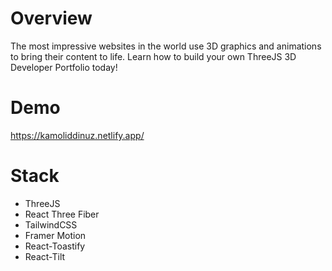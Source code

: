 # Overview

The most impressive websites in the world use 3D graphics and animations to bring their content to life. Learn how to build your own ThreeJS 3D Developer Portfolio today!

# Demo
https://kamoliddinuz.netlify.app/

# Stack

- ThreeJS
- React Three Fiber
- TailwindCSS
- Framer Motion
- React-Toastify
- React-Tilt
